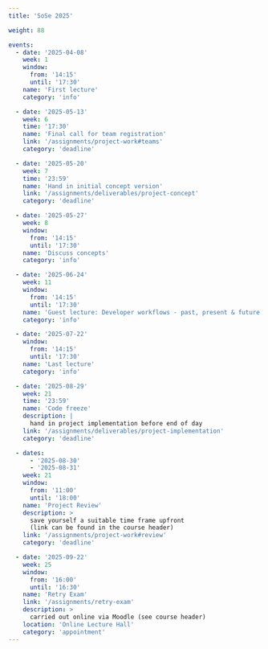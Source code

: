 ```yaml
---
title: 'SoSe 2025'

weight: 88

events:
  - date: '2025-04-08'
    week: 1
    window:
      from: '14:15'
      until: '17:30'
    name: 'First lecture'
    category: 'info'

  - date: '2025-05-13'
    week: 6
    time: '17:30'
    name: 'Final call for team registration'
    link: '/assignments/project-work#teams'
    category: 'deadline'

  - date: '2025-05-20'
    week: 7
    time: '23:59'
    name: 'Hand in initial concept version'
    link: '/assignments/deliverables/project-concept'
    category: 'deadline'

  - date: '2025-05-27'
    week: 8
    window:
      from: '14:15'
      until: '17:30'
    name: 'Discuss concepts'
    category: 'info'

  - date: '2025-06-24'
    week: 11
    window:
      from: '14:15'
      until: '17:30'
    name: 'Guest lecture: Developer workflows - past, present & future'
    category: 'info'

  - date: '2025-07-22'
    window:
      from: '14:15'
      until: '17:30'
    name: 'Last lecture'
    category: 'info'

  - date: '2025-08-29'
    week: 21
    time: '23:59'
    name: 'Code freeze'
    description: |
      hand in project implementation before end of day
    link: '/assignments/deliverables/project-implementation'
    category: 'deadline'

  - dates:
      - '2025-08-30'
      - '2025-08-31'
    week: 21
    window:
      from: '11:00'
      until: '18:00'
    name: 'Project Review'
    description: >
      save yourself a suitable time frame upfront
      (link can be found in the course header)
    link: '/assignments/project-work#review'
    category: 'deadline'

  - date: '2025-09-22'
    week: 25
    window:
      from: '16:00'
      until: '16:30'
    name: 'Retry Exam'
    link: '/assignments/retry-exam'
    description: >
      carried out online via Moodle (see course header)
    location: 'Online Lecture Hall'
    category: 'appointment'
---
```



<!--SHOW IN MENU-->
